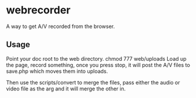 # webrecorder 

A way to get A/V recorded from the browser.

## Usage 

Point your doc root to the web directory. chmod 777 web/uploads
Load up the page, record something, once you press stop, it will post the A/V files to save.php which moves them into uploads.

Then use the scripts/convert to merge the files, pass either the audio or video file as the arg and it will merge the other in.

